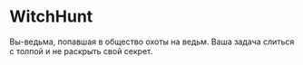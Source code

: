 # WitchHunt
Вы-ведьма, попавшая в общество охоты на ведьм. Ваша задача слиться с толпой и не раскрыть свой секрет.
